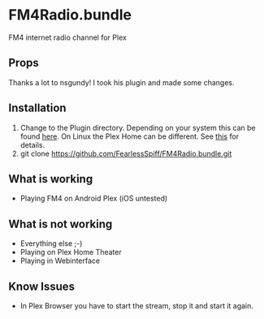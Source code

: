 FM4Radio.bundle
===============

FM4 internet radio channel for Plex

Props
-----
Thanks a lot to nsgundy! I took his plugin and made some changes.




Installation
------------
1. Change to the Plugin directory. Depending on your system this can be found [here]. On Linux the Plex Home can be different. See [this] for details.
2. git clone https://github.com/FearlessSpiff/FM4Radio.bundle.git


What is working
---------------
* Playing FM4 on Android Plex (iOS untested)

What is not working
-------------------
* Everything else ;-)
* Playing on Plex Home Theater
* Playing in Webinterface

Know Issues
-----------
* In Plex Browser you have to start the stream, stop it and start it again.


[here]: https://support.plex.tv/hc/en-us/articles/201106098-How-do-I-find-the-Plug-Ins-folder-
[this]: https://support.plex.tv/hc/en-us/articles/200250417-Plex-Media-Server-Log-Files
